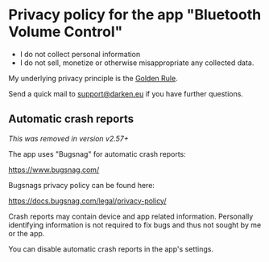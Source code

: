 # Privacy policy for the app "Bluetooth Volume Control"

* I do not collect personal information
* I do not sell, monetize or otherwise misappropriate any collected data.

My underlying privacy principle is the [Golden Rule](https://en.wikipedia.org/wiki/Golden_Rule).

Send a quick mail to support@darken.eu if you have further questions.

## Automatic crash reports

*This was removed in version v2.57+*

The app uses "Bugsnag" for automatic crash reports:

https://www.bugsnag.com/

Bugsnags privacy policy can be found here:

https://docs.bugsnag.com/legal/privacy-policy/

Crash reports may contain device and app related information.
Personally identifying information is not required to fix bugs and thus not sought by me or the app.

You can disable automatic crash reports in the app's settings.
